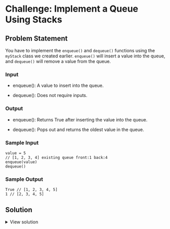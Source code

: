 # Challenge: Implement a Queue Using Stacks

## Problem Statement

You have to implement the `enqueue()` and `dequeue()` functions using the `myStack` class we created earlier. `enqueue()` will insert a value into the queue, and `dequeue()` will remove a value from the queue.

### Input

- enqueue(): A value to insert into the queue.

- dequeue(): Does not require inputs.

### Output

- enqueue(): Returns True after inserting the value into the queue.

- dequeue(): Pops out and returns the oldest value in the queue.


### Sample Input

```
value = 5 
// [1, 2, 3, 4] existing queue front:1 back:4
enqueue(value)
dequeue()
```

### Sample Output

```
True // [1, 2, 3, 4, 5]
1 // [2, 3, 4, 5]
```

## Solution

<details>
<summary>View solution</summary>

```ts
// Time complexity: O(n)
function reverseK<T>(queue: Queue<T>, k: number) {
  const stack = new Stack();
  const remainingElements = [];
  let position = 0;

  let current = queue.items.head;

  while (current !== null) {
    if (position < k) {
      stack.push(current.data);
    } else {
      remainingElements.push(current.data);
    }
    position++;
    current = current.next;
  }

  stack.items.reverse();

  const result = stack.items.concat(remainingElements);

  return result.toString();
}
```

</details>
